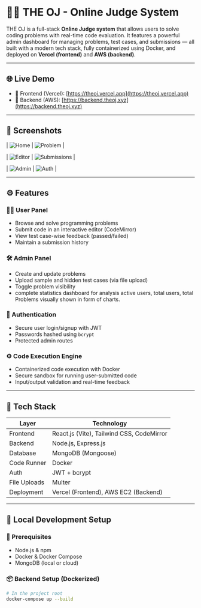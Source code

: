# 🧑‍⚖️ THE OJ - Online Judge System

THE OJ is a full-stack **Online Judge system** that allows users to solve coding problems with real-time code evaluation. It features a powerful admin dashboard for managing problems, test cases, and submissions — all built with a modern tech stack, fully containerized using Docker, and deployed on **Vercel (frontend)** and **AWS (backend)**.

---

## 🌐 Live Demo

- 🔗 Frontend (Vercel): [https://theoj.vercel.app](https://theoj.vercel.app)
- 🔗 Backend (AWS): [https://backend.theoj.xyz](https://backend.theoj.xyz)

---

## 📸 Screenshots

| ![Home](https://github.com/user-attachments/assets/44fbded0-51da-44d7-a841-a3ca243f5cbb) | ![Problem](https://github.com/user-attachments/assets/e5b70dd5-0f4b-48d3-8972-06e73b5ef116) |


| ![Editor](https://github.com/user-attachments/assets/82927446-9fe2-4fbc-92df-162926e240c3) | ![Submissions](https://github.com/user-attachments/assets/f96ba6ea-9802-4724-ad6b-90d4faf003a8) |

| ![Admin](https://github.com/user-attachments/assets/208441bb-1bbe-4c75-af16-0f2feba1f54d) | ![Auth](https://github.com/user-attachments/assets/bab9ce09-3eb8-4289-9003-1e4d808b845b) |

---

## ⚙️ Features

### 👨‍🎓 User Panel
- Browse and solve programming problems
- Submit code in an interactive editor (CodeMirror)
- View test case-wise feedback (passed/failed)
- Maintain a submission history

### 🛠️ Admin Panel
- Create and update problems
- Upload sample and hidden test cases (via file upload)
- Toggle problem visibility
- complete statistics dashboard for analysis active users, total users, total Problems visually shown in form of charts.

### 🔐 Authentication
- Secure user login/signup with JWT
- Passwords hashed using `bcrypt`
- Protected admin routes

### ⚙️ Code Execution Engine
- Containerized code execution with Docker
- Secure sandbox for running user-submitted code
- Input/output validation and real-time feedback

---

## 🧰 Tech Stack

| Layer        | Technology                                      |
|--------------|-------------------------------------------------|
| Frontend     | React.js (Vite), Tailwind CSS, CodeMirror       |
| Backend      | Node.js, Express.js                             |
| Database     | MongoDB (Mongoose)                              |
| Code Runner  | Docker                                          |
| Auth         | JWT + bcrypt                                    |
| File Uploads | Multer                                          |
| Deployment   | Vercel (Frontend), AWS EC2 (Backend)            |

---

## 🚀 Local Development Setup

### 🔧 Prerequisites

- Node.js & npm
- Docker & Docker Compose
- MongoDB (local or cloud)

### 📦 Backend Setup (Dockerized)

```bash
# In the project root
docker-compose up --build
